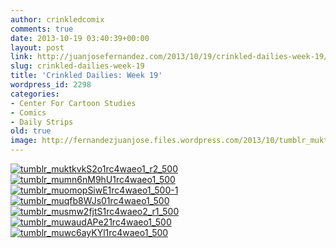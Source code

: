 ```yaml
---
author: crinkledcomix
comments: true
date: 2013-10-19 03:40:39+00:00
layout: post
link: http://juanjosefernandez.com/2013/10/19/crinkled-dailies-week-19/
slug: crinkled-dailies-week-19
title: 'Crinkled Dailies: Week 19'
wordpress_id: 2298
categories:
- Center For Cartoon Studies
- Comics
- Daily Strips
old: true
image: http://fernandezjuanjose.files.wordpress.com/2013/10/tumblr_muktkvks2o1rc4waeo1_r2_500.gif
---
```


[![tumblr_muktkvkS2o1rc4waeo1_r2_500](http://fernandezjuanjose.files.wordpress.com/2013/10/tumblr_muktkvks2o1rc4waeo1_r2_500.gif)](http://fernandezjuanjose.files.wordpress.com/2013/10/tumblr_muktkvks2o1rc4waeo1_r2_500.gif) [![tumblr_mumn6nM9hU1rc4waeo1_500](http://fernandezjuanjose.files.wordpress.com/2013/10/tumblr_mumn6nm9hu1rc4waeo1_500.gif)](http://fernandezjuanjose.files.wordpress.com/2013/10/tumblr_mumn6nm9hu1rc4waeo1_500.gif) [![tumblr_muomopSiwE1rc4waeo1_500-1](http://fernandezjuanjose.files.wordpress.com/2013/10/tumblr_muomopsiwe1rc4waeo1_500-1.gif)](http://fernandezjuanjose.files.wordpress.com/2013/10/tumblr_muomopsiwe1rc4waeo1_500-1.gif) [![tumblr_muqfb8WJs01rc4waeo1_500](http://fernandezjuanjose.files.wordpress.com/2013/10/tumblr_muqfb8wjs01rc4waeo1_500.gif)](http://fernandezjuanjose.files.wordpress.com/2013/10/tumblr_muqfb8wjs01rc4waeo1_500.gif) [![tumblr_musmw2fjtS1rc4waeo2_r1_500](http://fernandezjuanjose.files.wordpress.com/2013/10/tumblr_musmw2fjts1rc4waeo2_r1_500.gif)](http://fernandezjuanjose.files.wordpress.com/2013/10/tumblr_musmw2fjts1rc4waeo2_r1_500.gif) [![tumblr_muwaudAPe21rc4waeo1_500](http://fernandezjuanjose.files.wordpress.com/2013/10/tumblr_muwaudape21rc4waeo1_500.gif)](http://fernandezjuanjose.files.wordpress.com/2013/10/tumblr_muwaudape21rc4waeo1_500.gif) [![tumblr_muwc6ayKYl1rc4waeo1_500](http://fernandezjuanjose.files.wordpress.com/2013/10/tumblr_muwc6aykyl1rc4waeo1_500.gif)](http://fernandezjuanjose.files.wordpress.com/2013/10/tumblr_muwc6aykyl1rc4waeo1_500.gif)
